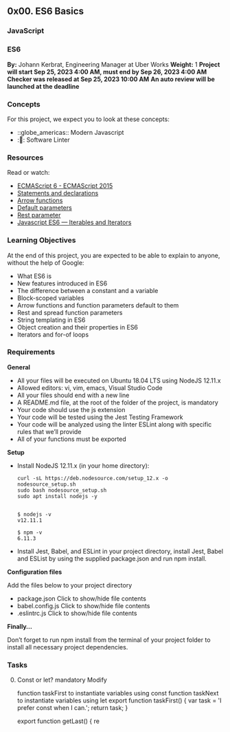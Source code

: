 ## 0x00. ES6 Basics
### JavaScript
### ES6
**By:** Johann Kerbrat, Engineering Manager at Uber Works
**Weight:** 1
**Project will start Sep 25, 2023 4:00 AM, must end by Sep 26, 2023 4:00 AM**
**Checker was released at Sep 25, 2023 10:00 AM**
**An auto review will be launched at the deadline**

### Concepts

For this project, we expect you to look at these concepts:

* ::globe_americas:: Modern Javascript
* ::wrench:: Software Linter

### Resources

Read or watch:

* [ECMAScript 6 - ECMAScript 2015](https://developer.mozilla.org/en-US/docs/Web/JavaScript/Reference/Global_Objects/ECMAScript_6)
* [Statements and declarations](https://developer.mozilla.org/en-US/docs/Web/JavaScript/Guide/Statements_and_declarations)
* [Arrow functions](https://developer.mozilla.org/en-US/docs/Web/JavaScript/Reference/Functions/Arrow_functions)
* [Default parameters](https://developer.mozilla.org/en-US/docs/Web/JavaScript/Reference/Functions/Default_parameters)
* [Rest parameter](https://developer.mozilla.org/en-US/docs/Web/JavaScript/Reference/Functions/rest_parameters)
* [Javascript ES6 — Iterables and Iterators](https://www.freecodecamp.org/news/javascript-es6-iterables-and-iterators-778203dd750d/)

### Learning Objectives

At the end of this project, you are expected to be able to explain to anyone, without the help of Google:

* What ES6 is
* New features introduced in ES6
* The difference between a constant and a variable
* Block-scoped variables
* Arrow functions and function parameters default to them
* Rest and spread function parameters
* String templating in ES6
* Object creation and their properties in ES6
* Iterators and for-of loops

### Requirements

**General**

* All your files will be executed on Ubuntu 18.04 LTS using NodeJS 12.11.x
* Allowed editors: vi, vim, emacs, Visual Studio Code
* All your files should end with a new line
* A README.md file, at the root of the folder of the project, is mandatory
* Your code should use the js extension
* Your code will be tested using the Jest Testing Framework
* Your code will be analyzed using the linter ESLint along with specific rules that we’ll provide
* All of your functions must be exported

**Setup**

* Install NodeJS 12.11.x
    (in your home directory):

    ```
    curl -sL https://deb.nodesource.com/setup_12.x -o nodesource_setup.sh
    sudo bash nodesource_setup.sh
    sudo apt install nodejs -y
    

    $ nodejs -v
    v12.11.1

    $ npm -v
    6.11.3

* Install Jest, Babel, and ESLint
    in your project directory, install Jest, Babel and ESList by using the supplied package.json and run npm install.

**Configuration files**

Add the files below to your project directory

* package.json
    Click to show/hide file contents
* babel.config.js
    Click to show/hide file contents
* .eslintrc.js
    Click to show/hide file contents

**Finally…**

Don’t forget to run npm install from the terminal of your project folder to install all necessary project dependencies.

### Tasks

0. Const or let?
    mandatory
    Modify

    function taskFirst to instantiate variables using const
    function taskNext to instantiate variables using let
    export function taskFirst() {
      var task = 'I prefer const when I can.';
      return task;
    }

    export function getLast() {
      re
